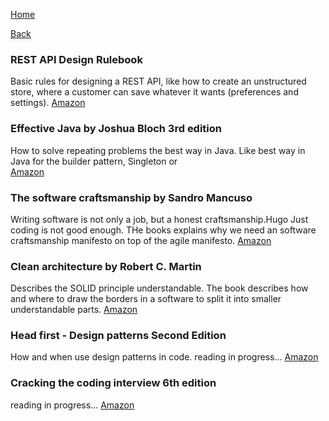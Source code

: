 [Home](/)

[Back](index.md)

### REST API Design Rulebook 
Basic rules for designing a REST API, like how to create an unstructured store, where a customer can save whatever it wants (preferences and settings). 
[Amazon](https://www.amazon.de/REST-Design-Rulebook-Mark-Masse/dp/1449310508)

### Effective Java by Joshua Bloch 3rd edition
How to solve repeating problems the best way in Java. Like best way in Java for the builder pattern, Singleton or   
[Amazon](https://www.amazon.com/Effective-Java-Joshua-Bloch/dp/0134685997)

### The software craftsmanship by Sandro Mancuso
Writing software is not only a job, but a honest craftsmanship.Hugo 
Just coding is not good enough. THe books explains why we need an software craftsmanship manifesto on top of the agile manifesto.
[Amazon](https://www.amazon.com/Software-Craftsman-Professionalism-Pragmatism-Robert/dp/0134052501)

### Clean architecture by Robert C. Martin
Describes the SOLID principle understandable.
The book describes how and where to draw the borders in a software to split it into smaller understandable parts.
[Amazon](https://www.amazon.com/Clean-Architecture-Craftsmans-Software-Structure/dp/0134494164)

### Head first - Design patterns Second Edition
How and when use design patterns in code.
reading in progress...
[Amazon](https://www.amazon.com/Head-First-Design-Patterns-Object-Oriented/dp/149207800X)

### Cracking the coding interview 6th edition
reading in progress...
[Amazon](https://www.amazon.com/Cracking-Coding-Interview-Programming-Questions/dp/0984782850)